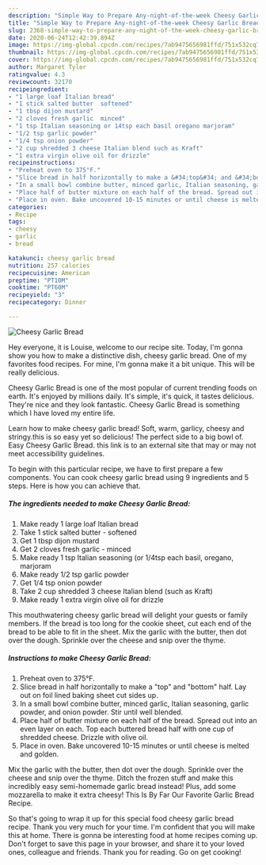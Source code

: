 ```yaml
---
description: "Simple Way to Prepare Any-night-of-the-week Cheesy Garlic Bread"
title: "Simple Way to Prepare Any-night-of-the-week Cheesy Garlic Bread"
slug: 2368-simple-way-to-prepare-any-night-of-the-week-cheesy-garlic-bread
date: 2020-06-24T12:42:39.894Z
image: https://img-global.cpcdn.com/recipes/7ab9475656981ffd/751x532cq70/cheesy-garlic-bread-recipe-main-photo.jpg
thumbnail: https://img-global.cpcdn.com/recipes/7ab9475656981ffd/751x532cq70/cheesy-garlic-bread-recipe-main-photo.jpg
cover: https://img-global.cpcdn.com/recipes/7ab9475656981ffd/751x532cq70/cheesy-garlic-bread-recipe-main-photo.jpg
author: Margaret Tyler
ratingvalue: 4.3
reviewcount: 32170
recipeingredient:
- "1 large loaf Italian bread"
- "1 stick salted butter  softened"
- "1 tbsp dijon mustard"
- "2 cloves fresh garlic  minced"
- "1 tsp Italian seasoning or 14tsp each basil oregano marjoram"
- "1/2 tsp garlic powder"
- "1/4 tsp onion powder"
- "2 cup shredded 3 cheese Italian blend such as Kraft"
- "1 extra virgin olive oil for drizzle"
recipeinstructions:
- "Preheat oven to 375°F."
- "Slice bread in half horizontally to make a &#34;top&#34; and &#34;bottom&#34; half. Lay out on foil lined baking sheet cut sides up."
- "In a small bowl combine butter, minced garlic, Italian seasoning, garlic powder, and onion powder. Stir until well blended."
- "Place half of butter mixture on each half of the bread. Spread out into an even layer on each. Top each buttered bread half with one cup of shredded cheese. Drizzle with olive oil."
- "Place in oven. Bake uncovered 10-15 minutes or until cheese is melted and golden."
categories:
- Recipe
tags:
- cheesy
- garlic
- bread

katakunci: cheesy garlic bread 
nutrition: 257 calories
recipecuisine: American
preptime: "PT10M"
cooktime: "PT60M"
recipeyield: "3"
recipecategory: Dinner

---
```



![Cheesy Garlic Bread](https://img-global.cpcdn.com/recipes/7ab9475656981ffd/751x532cq70/cheesy-garlic-bread-recipe-main-photo.jpg)

Hey everyone, it is Louise, welcome to our recipe site. Today, I'm gonna show you how to make a distinctive dish, cheesy garlic bread. One of my favorites food recipes. For mine, I'm gonna make it a bit unique. This will be really delicious.

Cheesy Garlic Bread is one of the most popular of current trending foods on earth. It's enjoyed by millions daily. It's simple, it's quick, it tastes delicious. They're nice and they look fantastic. Cheesy Garlic Bread is something which I have loved my entire life.

Learn how to make cheesy garlic bread! Soft, warm, garlicy, cheesy and stringy.this is so easy yet so delicious! The perfect side to a big bowl of. Easy Cheesy Garlic Bread. this link is to an external site that may or may not meet accessibility guidelines.


To begin with this particular recipe, we have to first prepare a few components. You can cook cheesy garlic bread using 9 ingredients and 5 steps. Here is how you can achieve that.

<!--inarticleads1-->

##### The ingredients needed to make Cheesy Garlic Bread:

1. Make ready 1 large loaf Italian bread
1. Take 1 stick salted butter - softened
1. Get 1 tbsp dijon mustard
1. Get 2 cloves fresh garlic - minced
1. Make ready 1 tsp Italian seasoning (or 1/4tsp each basil, oregano, marjoram
1. Make ready 1/2 tsp garlic powder
1. Get 1/4 tsp onion powder
1. Take 2 cup shredded 3 cheese Italian blend (such as Kraft)
1. Make ready 1 extra virgin olive oil for drizzle


This mouthwatering cheesy garlic bread will delight your guests or family members. If the bread is too long for the cookie sheet, cut each end of the bread to be able to fit in the sheet. Mix the garlic with the butter, then dot over the dough. Sprinkle over the cheese and snip over the thyme. 

<!--inarticleads2-->

##### Instructions to make Cheesy Garlic Bread:

1. Preheat oven to 375°F.
1. Slice bread in half horizontally to make a &#34;top&#34; and &#34;bottom&#34; half. Lay out on foil lined baking sheet cut sides up.
1. In a small bowl combine butter, minced garlic, Italian seasoning, garlic powder, and onion powder. Stir until well blended.
1. Place half of butter mixture on each half of the bread. Spread out into an even layer on each. Top each buttered bread half with one cup of shredded cheese. Drizzle with olive oil.
1. Place in oven. Bake uncovered 10-15 minutes or until cheese is melted and golden.


Mix the garlic with the butter, then dot over the dough. Sprinkle over the cheese and snip over the thyme. Ditch the frozen stuff and make this incredibly easy semi-homemade garlic bread instead! Plus, add some mozzarella to make it extra cheesy! This Is By Far Our Favorite Garlic Bread Recipe. 

So that's going to wrap it up for this special food cheesy garlic bread recipe. Thank you very much for your time. I'm confident that you will make this at home. There is gonna be interesting food at home recipes coming up. Don't forget to save this page in your browser, and share it to your loved ones, colleague and friends. Thank you for reading. Go on get cooking!
